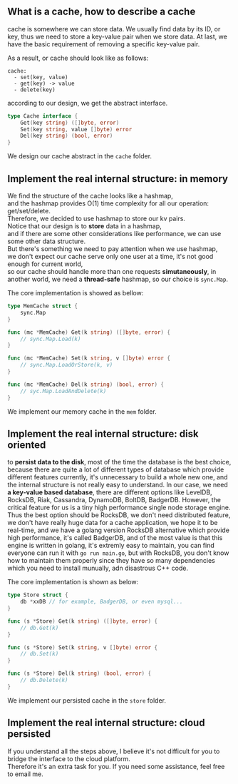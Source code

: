 ## What is a cache, how to describe a cache

cache is somewhere we can store data.
We usually find data by its ID, or key,
thus we need to store a key-value pair when we store data.
At last, we have the basic requirement of removing a specific key-value pair.

As a result, or cache should look like as follows:

```text
cache:
  - set(key, value)
  - get(key) -> value
  - delete(key)
```

according to our design, we get the abstract interface.

```go
type Cache interface {
	Get(key string) ([]byte, error)
	Set(key string, value []byte) error
	Del(key string) (bool, error)
}
```

We design our cache abstract in the `cache` folder.

## Implement the real internal structure: in memory

We find the structure of the cache looks like a hashmap,  
and the hashmap provides O(1) time complexity for all our operation: get/set/delete.  
Therefore, we decided to use hashmap to store our kv pairs.  
Notice that our design is to **store** data in a hashmap,  
and if there are some other considerations like performance, we can use some other data structure.  
But there's something we need to pay attention when we use hashmap,  
we don't expect our cache serve only one user at a time, it's not good enough for current world,   
so our cache should handle more than one requests **simutaneously**,
in another world, we need a **thread-safe** hashmap, so our choice is `sync.Map`.  

The core implementation is showed as bellow:

```go
type MemCache struct {
	sync.Map
}

func (mc *MemCache) Get(k string) ([]byte, error) {
	// sync.Map.Load(k)
}

func (mc *MemCache) Set(k string, v []byte) error {
	// sync.Map.LoadOrStore(k, v)
}

func (mc *MemCache) Del(k string) (bool, error) {
	// syc.Map.LoadAndDelete(k)
}
```

We implement our memory cache in the `mem` folder.

## Implement the real internal structure: disk oriented

to **persist data to the disk**, most of the time the database is the best choice,  
because there are quite a lot of different types of database which provide different features currently,
it's unnecessary to build a whole new one, and the internal structure is not really easy to understand.
In our case, we need **a key-value based database**, there are different options like LevelDB, RocksDB, Riak, Cassandra, DynamoDB, BoltDB, BadgerDB.
However, the critical feature for us is a tiny high performance single node storage engine. Thus the best option should be RocksDB, we don't need distributed feature, we don't have really huge data for a cache application, we hope it to be real-time, and we have a golang version RocksDB alternative which provide high performance, it's called BadgerDB, and of the most value is that this engine is written in golang, it's extremly easy to maintain, you can find everyone can run it with `go run main.go`, but with RocksDB, you don't know how to maintain them properly since they have so many dependencies which you need to install munually, adn disastrous C++ code.


The core implementation is shown as below:

```go
type Store struct {
	db *xxDB // for example, BadgerDB, or even mysql...
}

func (s *Store) Get(k string) ([]byte, error) {
    // db.Get(k)
}

func (s *Store) Set(k string, v []byte) error {
    // db.Set(k)
}

func (s *Store) Del(k string) (bool, error) {
    // db.Delete(k)
}
```

We implement our persisted cache in the `store` folder.

## Implement the real internal structure: cloud persisted

If you understand all the steps above, I believe it's not difficult for you to bridge the interface to the cloud platform.  
Therefore it's an extra task for you. If you need some assistance, feel free to email me.
